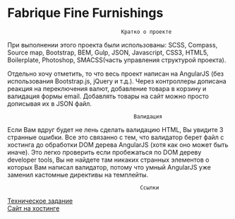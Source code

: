 Fabrique Fine Furnishings 
=========================

										Кратко о проекте

При выполнении этого проекта были использованы: SCSS, Compass, Source map, Bootstrap, BEM, Gulp, JSON, Javascript, CSS3, HTML5, Boilerplate, Photoshop, SMACSS(часть управления структурой проекта).

Отдельно хочу отметить, то что весь проект написан на AngularJS (без использования Bootstrap.js, jQuery и т.д.). Через контроллеры дописана реакция на переключения валют, добавление товара в корзину и валидация формы email. Добавлять товары на сайт можно просто дописывая их в JSON файл.

											Валидация

Если Вам вдруг будет не лень сделать валидацию HTML, Вы увидите 3 странные ошибки. Все это связанно с тем, что валидатор берет файл с хостинга до обработки DOM дерева AngularJS (хотя как оно может быть иначе). Это легко проверить если пробежаться по DOM дереву developer tools, Вы не найдете там никаких странных элементов о которых Вам написал валидатор, потому что умный AngularJS уже заменил кастомные директивы на темплейты.

											  Ссылки

<a href="http://htmlforum.ru/index.php?s=57963c3a6d84d6a532e8f46eb980f46a&amp;showtopic=47141">Техническое задание</a>
<br>
<a href="http://www.tech-drive.ru/sergey/fabrique/">Сайт на хостинге</a>